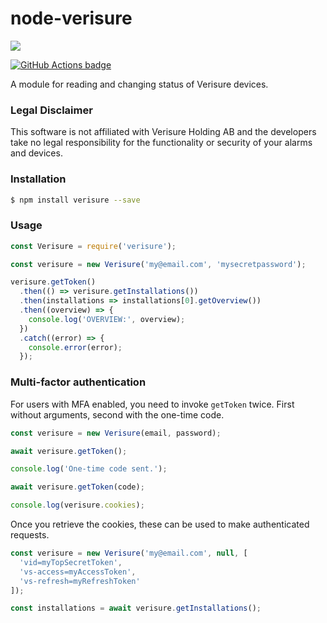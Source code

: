 # node-verisure

[![](https://badges.greenkeeper.io/ptz0n/node-verisure.svg)](https://greenkeeper.io/)

[![GitHub Actions badge](https://github.com/ptz0n/node-verisure/workflows/Test/badge.svg)](https://github.com/ptz0n/node-verisure/actions?query=workflow%3ATest)

A module for reading and changing status of Verisure devices.

### Legal Disclaimer

This software is not affiliated with Verisure Holding AB and the developers take no legal responsibility for the functionality or security of your alarms and devices.

### Installation

```bash
$ npm install verisure --save
```

### Usage

```javascript
const Verisure = require('verisure');

const verisure = new Verisure('my@email.com', 'mysecretpassword');

verisure.getToken()
  .then(() => verisure.getInstallations())
  .then(installations => installations[0].getOverview())
  .then((overview) => {
    console.log('OVERVIEW:', overview);
  })
  .catch((error) => {
    console.error(error);
  });
```

### Multi-factor authentication

For users with MFA enabled, you need to invoke `getToken` twice. First without arguments, second with the one-time code.

```javascript
const verisure = new Verisure(email, password);

await verisure.getToken();

console.log('One-time code sent.');

await verisure.getToken(code);

console.log(verisure.cookies);
```

Once you retrieve the cookies, these can be used to make authenticated requests.

```javascript
const verisure = new Verisure('my@email.com', null, [
  'vid=myTopSecretToken',
  'vs-access=myAccessToken',
  'vs-refresh=myRefreshToken'
]);

const installations = await verisure.getInstallations();
```
